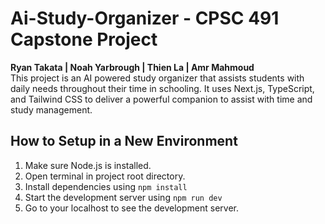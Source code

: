 # Ai-Study-Organizer - CPSC 491 Capstone Project
**Ryan Takata | Noah Yarbrough | Thien La | Amr Mahmoud**  
This project is an AI powered study organizer that assists students with daily needs throughout their time in schooling. It uses Next.js, TypeScript, and Tailwind CSS to deliver a powerful companion to assist with time and study management.

## How to Setup in a New Environment
1. Make sure Node.js is installed.
2. Open terminal in project root directory.
3. Install dependencies using `npm install`
4. Start the development server using `npm run dev`
5. Go to your localhost to see the development server.